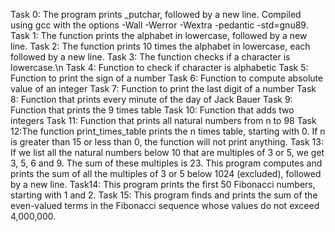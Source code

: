Task 0: The program prints _putchar, followed by a new line. Compiled using gcc with the options -Wall -Werror -Wextra -pedantic -std=gnu89.
Task 1: The function prints the alphabet in lowercase, followed by a new line.
Task 2: The function prints 10 times the alphabet in lowercase, each followed by a new line.
Task 3: The function checks if a character is lowercase.\n
Task 4: Function to check if character is alphabetic
Task 5: Function to print the sign of a number
Task 6: Function to compute absolute value of an integer
Task 7: Function to print the last digit of a number
Task 8: Function that prints every minute of the day of Jack Bauer
Task 9: Function that prints the 9 times table
Task 10: Function that adds two integers
Task 11: Function that prints all natural numbers from n to 98
Task 12:The function print_times_table prints the n times table, starting with 0. If n is greater than 15 or less than 0, the function will not print anything.
Task 13: If we list all the natural numbers below 10 that are multiples of 3 or 5, we get 3, 5, 6 and 9. The sum of these multiples is 23. This program computes and prints the sum of all the multiples of 3 or 5 below 1024 (excluded), followed by a new line.
Task14: This program prints the first 50 Fibonacci numbers, starting with 1 and 2.
Task 15: This program finds and prints the sum of the even-valued terms in the Fibonacci sequence whose values do not exceed 4,000,000.
